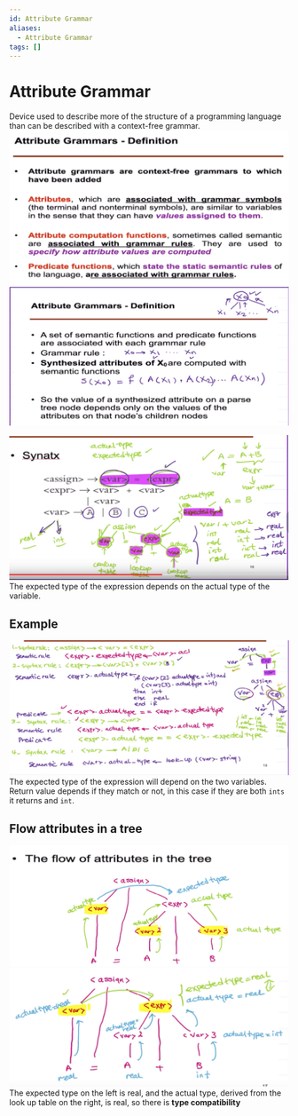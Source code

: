 ```yaml
---
id: Attribute Grammar
aliases:
  - Attribute Grammar
tags: []
---
```


# Attribute Grammar
Device used to describe more of the structure of a programming language than can be described with a context-free grammar. 
![agD](../Images/agDef.png) 
![ag](../Images/ag.png) 


![ag1](../Images/ag1.png) 
The expected type of the expression depends on the actual type of the variable.  

## Example 
![atr](../Images/atr1.png) 
The expected type of the expression will depend on the two variables.  
Return value depends if they match or not, in this case if they are both `ints` it returns and `int`.   

## Flow attributes in a tree
![flowAtr](../Images/flowAt.png) 
![flowAtr](../Images/flowAt1.png) 
The expected type on the left is real, and the actual type, derived from the look up table on the right, is real, so there is **type compatibility** 


